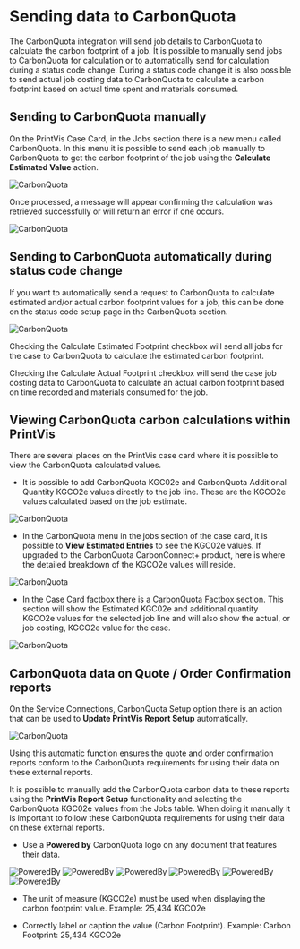 # Sending data to CarbonQuota

The CarbonQuota integration will send job details to CarbonQuota to calculate the carbon footprint of a job. It is possible to manually send jobs to CarbonQuota for calculation or to automatically send for calculation during a status code change. During a status code change it is also possible to send actual job costing data to CarbonQuota to calculate a carbon footprint based on actual time spent and materials consumed.

## Sending to CarbonQuota manually

On the PrintVis Case Card, in the Jobs section there is a new menu called CarbonQuota. In this menu it is possible to send each job manually to CarbonQuota to get the carbon footprint of the job using the **Calculate Estimated Value** action.

![CarbonQuota](./assets/CQUsage1.jpg)

Once processed, a message will appear confirming the calculation was retrieved successfully or will return an error if one occurs.

![CarbonQuota](./assets/CQUsage2.jpg)

## Sending to CarbonQuota automatically during status code change

If you want to automatically send a request to CarbonQuota to calculate estimated and/or actual carbon footprint values for a job, this can be done on the status code setup page in the CarbonQuota section.

![CarbonQuota](./assets/CQUsage3.jpg)

Checking the Calculate Estimated Footprint checkbox will send all jobs for the case to CarbonQuota to calculate the estimated carbon footprint. 

Checking the Calculate Actual Footprint checkbox will send the case job costing data to CarbonQuota to calculate an actual carbon footprint based on time recorded and materials consumed for the job. 

## Viewing CarbonQuota carbon calculations within PrintVis

There are several places on the PrintVis case card where it is possible to view the CarbonQuota calculated values. 

- It is possible to add CarbonQuota KGC02e and CarbonQuota Additional Quantity KGCO2e values directly to the job line. These are the KGCO2e values calculated based on the job estimate.

![CarbonQuota](./assets/CQUsage4.jpg)

- In the CarbonQuota menu in the jobs section of the case card, it is possible to **View Estimated Entries** to see the KGC02e values. If upgraded to the CarbonQuota CarbonConnect+ product, here is where the detailed breakdown of the KGCO2e values will reside.

![CarbonQuota](./assets/CQUsage5.jpg)

- In the Case Card factbox there is a CarbonQuota Factbox section. This section will show the Estimated KGC02e and additional quantity KGCO2e values for the selected job line and will also show the actual, or job costing, KGCO2e value for the case.

![CarbonQuota](./assets/CQUsage6.jpg)

## CarbonQuota data on Quote / Order Confirmation reports

On the Service Connections, CarbonQuota Setup option there is an action that can be used to **Update PrintVis Report Setup** automatically.

![CarbonQuota](./assets/CQSetup15.jpg)

Using this automatic function ensures the quote and order confirmation reports conform to the CarbonQuota requirements for using their data on these external reports.

It is possible to manually add the CarbonQuota carbon data to these reports using the **PrintVis Report Setup** functionality and selecting the CarbonQuota KGC02e values from the Jobs table. When doing it manually it is important to follow these CarbonQuota requirements for using their data on these external reports.

- Use a **Powered by** CarbonQuota logo on any document that features their data.

![PoweredBy](./assets/PoweredBy1.png)
![PoweredBy](./assets/PoweredBy2.png)
![PoweredBy](./assets/PoweredBy3.png)
![PoweredBy](./assets/PoweredBy4.png)
![PoweredBy](./assets/PoweredBy5.png)
![PoweredBy](./assets/PoweredBy6.png)

- The unit of measure (KGCO2e) must be used when displaying the carbon footprint value. Example: 25,434 KGCO2e

- Correctly label or caption the value (Carbon Footprint). Example: Carbon Footprint: 25,434 KGCO2e
